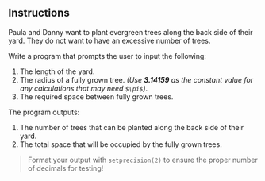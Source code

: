 ## Instructions
Paula and Danny want to plant evergreen trees along the back side of their yard. They do not want to have an excessive number of trees. 

Write a program that prompts the user to input the following: 
1. The length of the yard. 
2. The radius of a fully grown tree. *(Use **3.14159** as the constant value for any calculations that may need `$\pi$`)*.
3. The required space between fully grown trees. 

The program outputs:
1. The number of trees that can be planted  along the back side of their yard.
2. The total space that will be occupied by the fully grown trees.

>Format your output with `setprecision(2)` to ensure the proper number of decimals for testing!
